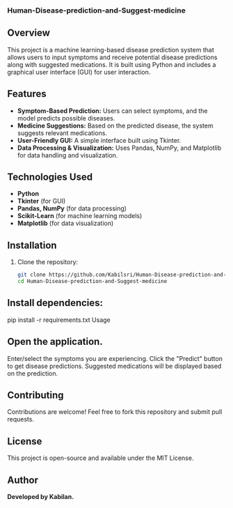 
### Human-Disease-prediction-and-Suggest-medicine


## Overview
This project is a machine learning-based disease prediction system that allows users to input symptoms and receive potential disease predictions along with suggested medications. It is built using Python and includes a graphical user interface (GUI) for user interaction.

## Features
- **Symptom-Based Prediction:** Users can select symptoms, and the model predicts possible diseases.
- **Medicine Suggestions:** Based on the predicted disease, the system suggests relevant medications.
- **User-Friendly GUI:** A simple interface built using Tkinter.
- **Data Processing & Visualization:** Uses Pandas, NumPy, and Matplotlib for data handling and visualization.

## Technologies Used
- **Python**
- **Tkinter** (for GUI)
- **Pandas, NumPy** (for data processing)
- **Scikit-Learn** (for machine learning models)
- **Matplotlib** (for data visualization)

## Installation
1. Clone the repository:
   ```sh
   git clone https://github.com/Kabilsri/Human-Disease-prediction-and-Suggest-medicine.git
   cd Human-Disease-prediction-and-Suggest-medicine
## Install dependencies:
pip install -r requirements.txt
Usage

## Open the application.
Enter/select the symptoms you are experiencing.
Click the "Predict" button to get disease predictions.
Suggested medications will be displayed based on the prediction.

## Contributing

Contributions are welcome! Feel free to fork this repository and submit pull requests.

## License

This project is open-source and available under the MIT License.

## Author

**Developed by Kabilan.**

